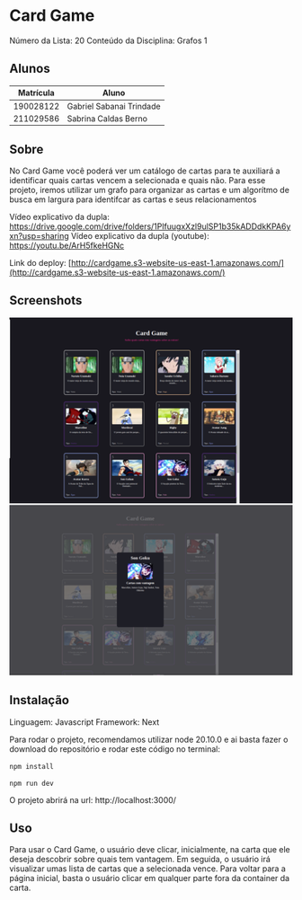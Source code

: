 # Card Game
Número da Lista: 20
Conteúdo da Disciplina: Grafos 1

## Alunos
| Matrícula | Aluno |
| ----------| -------------------------|
| 190028122 | Gabriel Sabanai Trindade |
| 211029586 | Sabrina Caldas Berno |

## Sobre
No Card Game você poderá ver um catálogo de cartas para te auxiliará a identificar quais cartas vencem a selecionada e quais não. 
Para esse projeto, iremos utilizar um grafo para organizar as cartas e um algorítmo de busca em largura para identifcar as cartas e seus relacionamentos

Vídeo explicativo da dupla: https://drive.google.com/drive/folders/1PlfuugxXzl9ulSP1b35kADDdkKPA6yxn?usp=sharing
Vídeo explicativo da dupla (youtube): https://youtu.be/ArH5fkeHGNc

Link do deploy: [http://cardgame.s3-website-us-east-1.amazonaws.com/](http://cardgame.s3-website-us-east-1.amazonaws.com/)

## Screenshots
![alt text](image.png)
![alt text](image-1.png)


## Instalação
Linguagem: Javascript 
Framework: Next

Para rodar o projeto, recomendamos utilizar node 20.10.0 e ai basta fazer o download do repositório e rodar este código no terminal:

```
npm install
```

```
npm run dev 
```

O projeto abrirá na url: http://localhost:3000/

## Uso 
Para usar o Card Game, o usuário deve clicar, inicialmente, na carta que ele deseja descobrir sobre quais tem vantagem. Em seguida, o usuário irá visualizar umas lista de cartas que a selecionada vence. Para voltar para a página inicial, basta o usuário clicar em qualquer parte fora da container da carta. 
